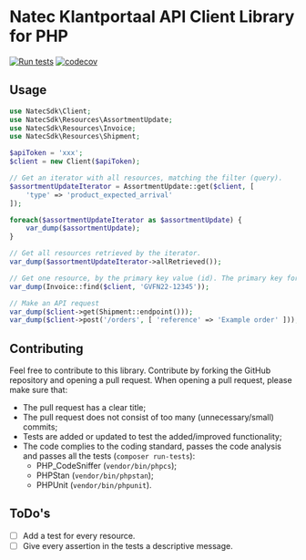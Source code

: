 # Natec Klantportaal API Client Library for PHP


[![Run tests](https://github.com/jhoffland/natec-php-sdk/actions/workflows/testing.yml/badge.svg)](https://github.com/jhoffland/natec-php-sdk/actions/workflows/testing.yml)
[![codecov](https://codecov.io/gh/jhoffland/natec-php-sdk/branch/main/graph/badge.svg?token=L2QKKTY5G4)](https://codecov.io/gh/jhoffland/natec-php-sdk)

## Usage

```php
use NatecSdk\Client;
use NatecSdk\Resources\AssortmentUpdate;
use NatecSdk\Resources\Invoice;
use NatecSdk\Resources\Shipment;

$apiToken = 'xxx';
$client = new Client($apiToken);

// Get an iterator with all resources, matching the filter (query).
$assortmentUpdateIterator = AssortmentUpdate::get($client, [
    'type' => 'product_expected_arrival'
]);

foreach($assortmentUpdateIterator as $assortmentUpdate) {
    var_dump($assortmentUpdate);
}

// Get all resources retrieved by the iterator.
var_dump($assortmentUpdateIterator->allRetrieved());

// Get one resource, by the primary key value (id). The primary key for e.g. invoices is documentNo.
var_dump(Invoice::find($client, 'GVFN22-12345'));

// Make an API request
var_dump($client->get(Shipment::endpoint()));
var_dump($client->post('/orders', [ 'reference' => 'Example order' ]));
```


## Contributing

Feel free to contribute to this library. Contribute by forking the GitHub repository and opening a pull request.
When opening a pull request, please make sure that:

* The pull request has a clear title;
* The pull request does not consist of too many (unnecessary/small) commits;
* Tests are added or updated to test the added/improved functionality;
* The code complies to the coding standard, passes the code analysis and passes all the tests (`composer run-tests`):
  * PHP_CodeSniffer (`vendor/bin/phpcs`);
  * PHPStan (`vendor/bin/phpstan`);
  * PHPUnit (`vendor/bin/phpunit`).


## ToDo's

- [ ] Add a test for every resource.
- [ ] Give every assertion in the tests a descriptive message.

